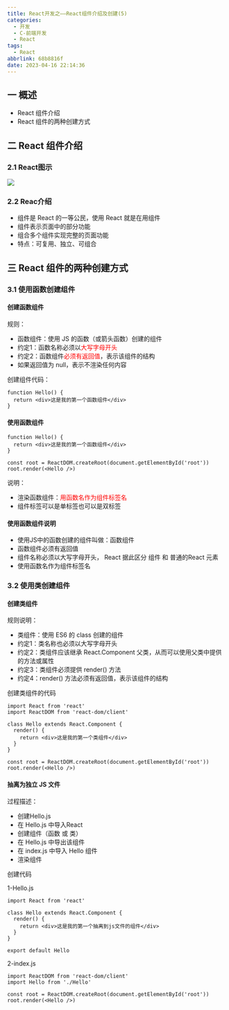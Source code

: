 ```yaml
---
title: React开发之——React组件介绍及创建(5)
categories:
  - 开发
  - C-前端开发
  - React
tags:
  - React
abbrlink: 68b8816f
date: 2023-04-16 22:14:36
---
```

## 一 概述

*  React 组件介绍
*  React 组件的两种创建方式

<!--more-->

## 二  React 组件介绍

### 2.1 React图示

![][1]

### 2.2 Reac介绍

* 组件是 React 的一等公民，使用 React 就是在用组件
* 组件表示页面中的部分功能
* 组合多个组件实现完整的页面功能
* 特点：可复用、独立、可组合

## 三 React 组件的两种创建方式

### 3.1 使用函数创建组件

#### 创建函数组件

规则：

* 函数组件：使用 JS 的函数（或箭头函数）创建的组件
* 约定1：函数名称必须以<font color=red>大写字母开头</font>
* 约定2：函数组件<font color=red>必须有返回值</font>，表示该组件的结构
* 如果返回值为 null，表示不渲染任何内容

创建组件代码：

```
function Hello() {
  return <div>这是我的第一个函数组件</div>
}
```

#### 使用函数组件

```
function Hello() {
  return <div>这是我的第一个函数组件</div>
}

const root = ReactDOM.createRoot(document.getElementById('root'))
root.render(<Hello />)
```

说明：

* 渲染函数组件：<font color=red>用函数名作为组件标签名</font>
* 组件标签可以是单标签也可以是双标签

#### 使用函数组件说明

* 使用JS中的函数创建的组件叫做：函数组件
* 函数组件必须有返回值
* 组件名称必须以大写字母开头， React 据此区分 组件 和 普通的React 元素
* 使用函数名作为组件标签名

### 3.2 使用类创建组件

#### 创建类组件

规则说明：

* 类组件：使用 ES6 的 class 创建的组件
* 约定1：类名称也必须以大写字母开头
* 约定2：类组件应该继承 React.Component 父类，从而可以使用父类中提供的方法或属性
* 约定3：类组件必须提供 render() 方法
* 约定4：render() 方法必须有返回值，表示该组件的结构

创建类组件的代码

```
import React from 'react'
import ReactDOM from 'react-dom/client'

class Hello extends React.Component {
  render() {
    return <div>这是我的第一个类组件</div>
  }
}

const root = ReactDOM.createRoot(document.getElementById('root'))
root.render(<Hello />)
```

#### 抽离为独立 JS 文件

过程描述：

* 创建Hello.js
* 在 Hello.js 中导入React
* 创建组件（函数 或 类）
* 在 Hello.js 中导出该组件
* 在 index.js 中导入 Hello 组件
* 渲染组件

创建代码

1-Hello.js

```
import React from 'react'

class Hello extends React.Component {
  render() {
    return <div>这是我的第一个抽离到js文件的组件</div>
  }
}

export default Hello
```

2-index.js

```
import ReactDOM from 'react-dom/client'
import Hello from './Hello'

const root = ReactDOM.createRoot(document.getElementById('root'))
root.render(<Hello />)
```



[1]:https://cdn.staticaly.com/gh/PGzxc/CDN/master/blog-react/react-day1-img5-react-construct-view.png

